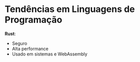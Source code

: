# Tendências em Linguagens de Programação

**Rust**:
- Seguro
- Alta performance
- Usado em sistemas e WebAssembly